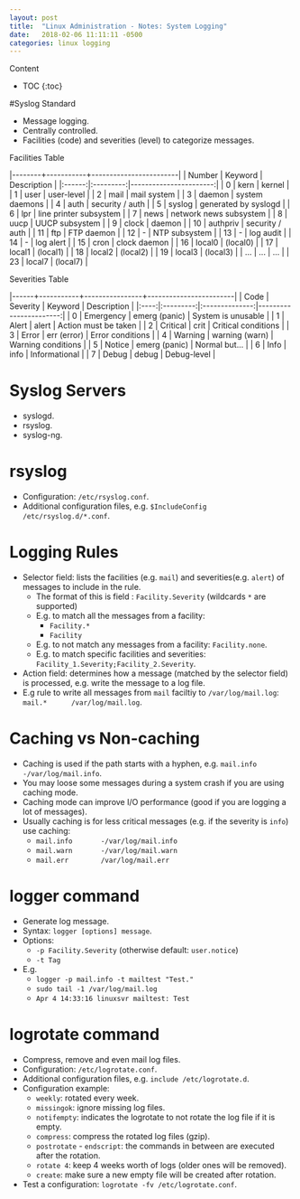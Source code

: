 ```yaml
---
layout: post
title:  "Linux Administration - Notes: System Logging"
date:   2018-02-06 11:11:11 -0500
categories: linux logging
---
```


Content

* TOC
{:toc}

#Syslog Standard
- Message logging.
- Centrally controlled.
- Facilities (code) and severities (level) to categorize messages.


Facilities Table

|--------+-----------+------------------------|
| Number |  Keyword  |       Description      |
|:------:|:---------:|-----------------------:|
| 0      | kern      | kernel                 |
| 1      | user      | user-level             |
| 2      | mail      | mail system            |
| 3      | daemon    | system daemons         |
| 4      | auth      | security / auth        |
| 5      | syslog    | generated by syslogd   |
| 6      | lpr       | line printer subsystem |
| 7      | news      | network news subsystem |
| 8      | uucp      | UUCP subsystem         |
| 9      | clock     | daemon                 |
| 10     | authpriv  | security / auth        |
| 11     | ftp       | FTP daemon             |
| 12     | -         | NTP subsystem          |
| 13     | -         | log audit              |
| 14     | -         | log alert              |
| 15     | cron      | clock daemon           |
| 16     | local0    | (local0)               |
| 17     | local1    | (local1)               |
| 18     | local2    | (local2)               |
| 19     | local3    | (local3)               |
| ...    | ...       | ...                    |
| 23     | local7    | (local7)               |
  
  
Severities Table

|------+-----------+----------------+------------------------|
| Code | Severity  |  Keyword       |       Description      |
|:----:|:---------:|:--------------:|-----------------------:|
|  0   | Emergency | emerg (panic)  | System is unusable     |
|  1   | Alert     | alert          | Action must be taken   |
|  2   | Critical  | crit           | Critical conditions    |
|  3   | Error     | err (error)    | Error conditions       |
|  4   | Warning   | warning (warn) | Warning conditions     |
|  5   | Notice    | emerg (panic)  | Normal but...          |
|  6   | Info      | info           | Informational          |
|  7   | Debug     | debug          | Debug-level            |

# Syslog Servers
- syslogd.
- rsyslog.
- syslog-ng.

# rsyslog
- Configuration: `/etc/rsyslog.conf`.
- Additional configuration files, e.g. `$IncludeConfig /etc/rsyslog.d/*.conf`.

# Logging Rules
- Selector field: lists the facilities (e.g. `mail`) and severities(e.g. `alert`) of messages to include in the rule.
  - The format of this is field : `Facility.Severity` (wildcards `*` are supported)
  - E.g. to match all the messages from a facility: 
    - `Facility.*`
    - `Facility`
  - E.g. to not match any messages from a facility: `Facility.none`.
  - E.g. to match specific facilities and severities: `Facility_1.Severity;Facility_2.Severity`.
- Action field: determines how a message (matched by the selector field) is processed, e.g. write the message to a log file.
- E.g rule to write all messages from `mail` faciltiy to `/var/log/mail.log`:
`mail.*      /var/log/mail.log`.

# Caching vs Non-caching
- Caching is used if the path starts with a hyphen, e.g. `mail.info     -/var/log/mail.info`.
- You may loose some messages during a system crash if you are using caching mode.
- Caching mode can improve I/O performance (good if you are logging a lot of messages).
- Usually caching is for less critical messages (e.g. if the severity is `info`) use caching:
  - `mail.info       -/var/log/mail.info`
  - `mail.warn       -/var/log/mail.warn`
  - `mail.err        /var/log/mail.err`

# logger command
- Generate log message.
- Syntax: `logger [options] message`.
- Options:
  - `-p Facility.Severity` (otherwise default: `user.notice`)
  - `-t Tag`
- E.g. 
  - `logger -p mail.info -t mailtest "Test."`
  - `sudo tail -1 /var/log/mail.log`
  - `Apr 4 14:33:16 linuxsvr mailtest: Test`

# logrotate command
- Compress, remove and even mail log files.
- Configuration: `/etc/logrotate.conf`.
- Additional configuration files, e.g. `include /etc/logrotate.d`.
- Configuration example:
  - `weekly`: rotated every week.
  - `missingok`: ignore missing log files.
  - `notifempty`: indicates the logrotate to not rotate the log file if it is empty.
  - `compress`: compress the rotated log files (gzip).
  - `postrotate` - `endscript`: the commands in between are executed after the rotation.
  - `rotate 4`: keep 4 weeks worth of logs (older ones will be removed).
  - `create`: make sure a new empty file will be created after rotation.
- Test a configuration: `logrotate -fv /etc/logrotate.conf`.
